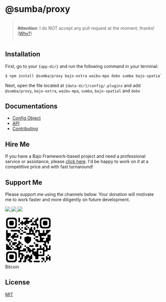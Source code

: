 # @sumba/proxy

> <br />**Attention**: I do NOT accept any pull request at the moment, thanks! ([Why?](wiki/CONTRIBUTING.md))<br /><br />

## Installation

First, go to your ```{app-dir}``` and run the following command in your terminal:

```bash
$ npm install @sumba/proxy bajo-extra waibu-mpa dobo sumba bajo-spatial
```

Next, open the file located at ```{data-dir}/config/.plugins``` and add ```@sumba/proxy```, ```bajo-extra```, ```waibu-mpa```, ```sumba```, ```bajo-spatial``` and ```dobo```

## Documentations

- [Config Object](wiki/CONFIG.md)
- [API](https://ardhi.github.io/@sumba/proxy)
- [Contributing](wiki/CONTRIBUTING.md)

## Hire Me

If you have a Bajo Framework-based project and need a professional service or assistance, please <a href="https://github.com/ardhi#professional-service">click here</a>. I'd be happy to work on it at a competitive price and with fast turnaround!

## Support Me

Please support me using the channels below. Your donation will motivate me to work faster and more diligently on future development.

<a href="https://github.com/sponsors/ardhi">
  <img src="https://img.shields.io/badge/Github-slategrey?style=flat&logo=github" height="50">
</a>
<a href="https://www.patreon.com/bajoframework">
  <img src="https://img.shields.io/badge/Patreon-f2c3b2?style=flat&logo=patreon" height="50">
</a>
<a href="https://www.paypal.com/ncp/payment/EWLERL7SCUU64">
  <img src="https://img.shields.io/badge/Paypal-blue?style=flat&logo=paypal" height="50">
</a>

<p>
<div><img alt="bc1qwtv78cwp9ef8hnqaw84fxg5856l0pggqe32g6f" src="docs/static/bitcoin.jpeg" width="150" height="150" /><br>Bitcoin</div>
</p>

## License

[MIT](LICENSE)
